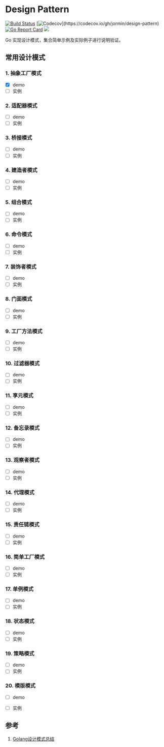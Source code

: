 Design Pattern
=====

[![Build Status](https://github.com/jormin/design-pattern/workflows/test/badge.svg?branch=master)](https://github.com/jormin/design-pattern/actions?query=workflow%3Atest)
[![Codecov](https://codecov.io/gh/jormin/design-pattern/branch/master/graph/badge.svg?)](https://codecov.io/gh/jormin/design-pattern)
[![Go Report Card](https://goreportcard.com/badge/github.com/jormin/design-pattern)](https://goreportcard.com/report/github.com/jormin/design-pattern)
[![](https://img.shields.io/badge/version-v1.0.0-success.svg)](https://github.com/jormin/design-pattern)

Go 实现设计模式，集合简单示例及实际例子进行说明验证。

常用设计模式
-----

### 1. 抽象工厂模式
- [x] demo
- [ ] 实例

### 2. 适配器模式

- [ ] demo
- [ ] 实例

### 3. 桥接模式

- [ ] demo
- [ ] 实例

### 4. 建造者模式

- [ ] demo
- [ ] 实例

### 5. 组合模式

- [ ] demo
- [ ] 实例

### 6. 命令模式

- [ ] demo
- [ ] 实例

### 7. 装饰者模式

- [ ] demo
- [ ] 实例

### 8. 门面模式

- [ ] demo
- [ ] 实例

### 9. 工厂方法模式

- [ ] demo
- [ ] 实例

### 10. 过滤器模式

- [ ] demo
- [ ] 实例

### 11. 享元模式

- [ ] demo
- [ ] 实例

### 12. 备忘录模式

- [ ] demo
- [ ] 实例

### 13. 观察者模式

- [ ] demo
- [ ] 实例

### 14. 代理模式

- [ ] demo
- [ ] 实例

### 15. 责任链模式

- [ ] demo
- [ ] 实例

### 16. 简单工厂模式

- [ ] demo
- [ ] 实例

### 17. 单例模式

- [ ] demo
- [ ] 实例

### 18. 状态模式

- [ ] demo
- [ ] 实例

### 19. 策略模式

- [ ] demo
- [ ] 实例

### 20. 模版模式

- [ ] demo
- [ ] 实例


参考
-----

1. [Golang设计模式总结](https://zhuanlan.zhihu.com/p/437626980)